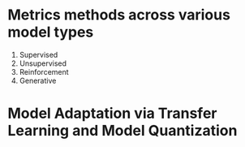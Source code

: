 # Metrics methods across various model types
1) Supervised
2) Unsupervised
3) Reinforcement
4) Generative

# Model Adaptation via Transfer Learning and Model Quantization
